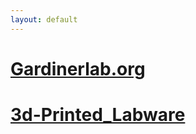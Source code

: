 ```yaml
---
layout: default
---
```

<h1><a href="https://gardinerlab.org/">Gardinerlab.org</a></h1>

<h1><a href="./3d-Printed_Labware.md">3d-Printed_Labware</a></h1>



